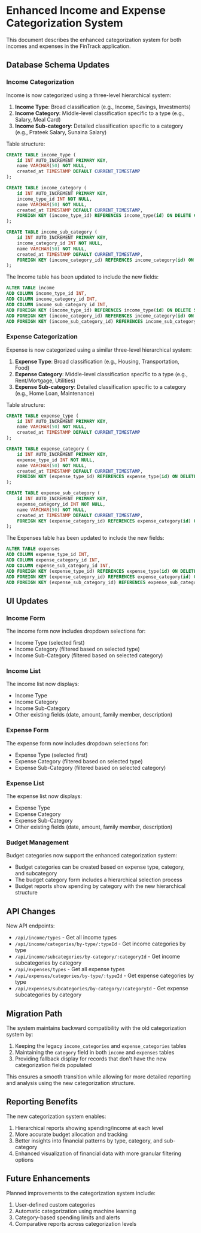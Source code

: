 
# Enhanced Income and Expense Categorization System

This document describes the enhanced categorization system for both incomes and expenses in the FinTrack application.

## Database Schema Updates

### Income Categorization

Income is now categorized using a three-level hierarchical system:

1. **Income Type**: Broad classification (e.g., Income, Savings, Investments)
2. **Income Category**: Middle-level classification specific to a type (e.g., Salary, Meal Card)
3. **Income Sub-category**: Detailed classification specific to a category (e.g., Prateek Salary, Sunaina Salary)

Table structure:
```sql
CREATE TABLE income_type (
    id INT AUTO_INCREMENT PRIMARY KEY,
    name VARCHAR(50) NOT NULL,
    created_at TIMESTAMP DEFAULT CURRENT_TIMESTAMP
);

CREATE TABLE income_category (
    id INT AUTO_INCREMENT PRIMARY KEY,
    income_type_id INT NOT NULL,
    name VARCHAR(50) NOT NULL,
    created_at TIMESTAMP DEFAULT CURRENT_TIMESTAMP,
    FOREIGN KEY (income_type_id) REFERENCES income_type(id) ON DELETE CASCADE
);

CREATE TABLE income_sub_category (
    id INT AUTO_INCREMENT PRIMARY KEY,
    income_category_id INT NOT NULL,
    name VARCHAR(50) NOT NULL,
    created_at TIMESTAMP DEFAULT CURRENT_TIMESTAMP,
    FOREIGN KEY (income_category_id) REFERENCES income_category(id) ON DELETE CASCADE
);
```

The Income table has been updated to include the new fields:
```sql
ALTER TABLE income
ADD COLUMN income_type_id INT,
ADD COLUMN income_category_id INT,
ADD COLUMN income_sub_category_id INT,
ADD FOREIGN KEY (income_type_id) REFERENCES income_type(id) ON DELETE SET NULL,
ADD FOREIGN KEY (income_category_id) REFERENCES income_category(id) ON DELETE SET NULL,
ADD FOREIGN KEY (income_sub_category_id) REFERENCES income_sub_category(id) ON DELETE SET NULL;
```

### Expense Categorization

Expense is now categorized using a similar three-level hierarchical system:

1. **Expense Type**: Broad classification (e.g., Housing, Transportation, Food)
2. **Expense Category**: Middle-level classification specific to a type (e.g., Rent/Mortgage, Utilities)
3. **Expense Sub-category**: Detailed classification specific to a category (e.g., Home Loan, Maintenance)

Table structure:
```sql
CREATE TABLE expense_type (
    id INT AUTO_INCREMENT PRIMARY KEY,
    name VARCHAR(50) NOT NULL,
    created_at TIMESTAMP DEFAULT CURRENT_TIMESTAMP
);

CREATE TABLE expense_category (
    id INT AUTO_INCREMENT PRIMARY KEY,
    expense_type_id INT NOT NULL,
    name VARCHAR(50) NOT NULL,
    created_at TIMESTAMP DEFAULT CURRENT_TIMESTAMP,
    FOREIGN KEY (expense_type_id) REFERENCES expense_type(id) ON DELETE CASCADE
);

CREATE TABLE expense_sub_category (
    id INT AUTO_INCREMENT PRIMARY KEY,
    expense_category_id INT NOT NULL,
    name VARCHAR(50) NOT NULL,
    created_at TIMESTAMP DEFAULT CURRENT_TIMESTAMP,
    FOREIGN KEY (expense_category_id) REFERENCES expense_category(id) ON DELETE CASCADE
);
```

The Expenses table has been updated to include the new fields:
```sql
ALTER TABLE expenses
ADD COLUMN expense_type_id INT,
ADD COLUMN expense_category_id INT,
ADD COLUMN expense_sub_category_id INT,
ADD FOREIGN KEY (expense_type_id) REFERENCES expense_type(id) ON DELETE SET NULL,
ADD FOREIGN KEY (expense_category_id) REFERENCES expense_category(id) ON DELETE SET NULL,
ADD FOREIGN KEY (expense_sub_category_id) REFERENCES expense_sub_category(id) ON DELETE SET NULL;
```

## UI Updates

### Income Form
The income form now includes dropdown selections for:
- Income Type (selected first)
- Income Category (filtered based on selected type)
- Income Sub-Category (filtered based on selected category)

### Income List
The income list now displays:
- Income Type
- Income Category
- Income Sub-Category
- Other existing fields (date, amount, family member, description)

### Expense Form
The expense form now includes dropdown selections for:
- Expense Type (selected first)
- Expense Category (filtered based on selected type)
- Expense Sub-Category (filtered based on selected category)

### Expense List
The expense list now displays:
- Expense Type
- Expense Category
- Expense Sub-Category
- Other existing fields (date, amount, family member, description)

### Budget Management
Budget categories now support the enhanced categorization system:
- Budget categories can be created based on expense type, category, and subcategory
- The budget category form includes a hierarchical selection process
- Budget reports show spending by category with the new hierarchical structure

## API Changes

New API endpoints:
- `/api/income/types` - Get all income types
- `/api/income/categories/by-type/:typeId` - Get income categories by type
- `/api/income/subcategories/by-category/:categoryId` - Get income subcategories by category
- `/api/expenses/types` - Get all expense types
- `/api/expenses/categories/by-type/:typeId` - Get expense categories by type
- `/api/expenses/subcategories/by-category/:categoryId` - Get expense subcategories by category

## Migration Path

The system maintains backward compatibility with the old categorization system by:
1. Keeping the legacy `income_categories` and `expense_categories` tables
2. Maintaining the `category` field in both `income` and `expenses` tables
3. Providing fallback display for records that don't have the new categorization fields populated

This ensures a smooth transition while allowing for more detailed reporting and analysis using the new categorization structure.

## Reporting Benefits

The new categorization system enables:
1. Hierarchical reports showing spending/income at each level
2. More accurate budget allocation and tracking
3. Better insights into financial patterns by type, category, and sub-category
4. Enhanced visualization of financial data with more granular filtering options

## Future Enhancements

Planned improvements to the categorization system include:
1. User-defined custom categories
2. Automatic categorization using machine learning
3. Category-based spending limits and alerts
4. Comparative reports across categorization levels
